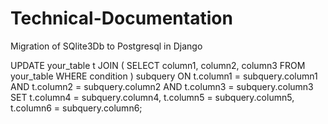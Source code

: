 # Technical-Documentation
Migration of  SQlite3Db to Postgresql in Django

UPDATE your_table t
JOIN (
    SELECT column1, column2, column3
    FROM your_table
    WHERE condition
) subquery
ON t.column1 = subquery.column1
    AND t.column2 = subquery.column2
    AND t.column3 = subquery.column3
SET t.column4 = subquery.column4,
    t.column5 = subquery.column5,
    t.column6 = subquery.column6;
